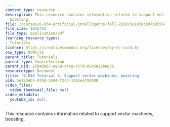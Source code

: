 ```yaml
---
content_type: resource
description: This resource contains information related to support vector machines,
  boosting.
file: /courses/6-034-artificial-intelligence-fall-2010/5e183eb597b85504f2cd1391eaf92008_MIT6_034F10_tutor05.pdf
file_size: 1025741
file_type: application/pdf
learning_resource_types:
- Tutorials
license: https://creativecommons.org/licenses/by-nc-sa/4.0/
ocw_type: OCWFile
parent_title: Tutorials
parent_type: CourseSection
parent_uid: 25b4d967-a959-c4ce-cc7d-0545026be8c6
resourcetype: Document
title: '6.034 Tutorial 5: Support vector machines, boosting'
uid: 5e183eb5-97b8-5504-f2cd-1391eaf92008
video_files:
  video_thumbnail_file: null
video_metadata:
  youtube_id: null
---
```

This resource contains information related to support vector machines, boosting.
